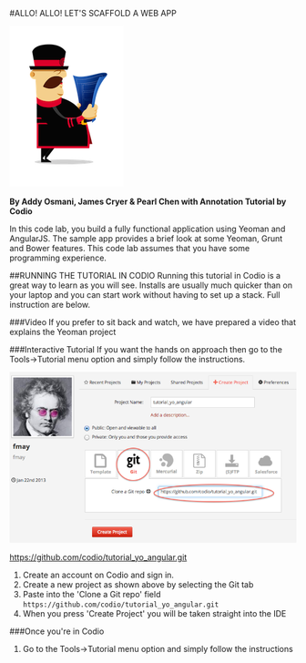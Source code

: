 #ALLO! ALLO! LET'S SCAFFOLD A WEB APP

![yeoman logo](img/yeoman-logo.png)

**By Addy Osmani, James Cryer & Pearl Chen with Annotation Tutorial by Codio**

In this code lab, you build a fully functional application using Yeoman and AngularJS. The sample app provides a brief look at some Yeoman, Grunt and Bower features. This code lab assumes that you have some programming experience.

##RUNNING THE TUTORIAL IN CODIO
Running this tutorial in Codio is a great way to learn as you will see. Installs are usually much quicker than on your laptop and you can start work without having to set up a stack. Full instruction are below.


###Video
If you prefer to sit back and watch, we have prepared a video that explains the Yeoman project

###Interactive Tutorial
If you want the hands on approach then go to the Tools->Tutorial menu option and simply follow the instructions.

![create codio project](img/create-project.png)

https://github.com/codio/tutorial_yo_angular.git

1. Create an account on Codio and sign in. 
1. Create a new project as shown above by selecting the Git tab
1. Paste into the 'Clone a Git repo' field `https://github.com/codio/tutorial_yo_angular.git`
1. When you press 'Create Project' you will be taken straight into the IDE


###Once you're in Codio
1. Go to the Tools->Tutorial menu option and simply follow the instructions
